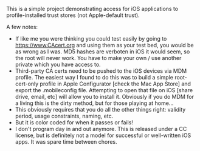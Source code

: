 This is a simple project demonstrating access for iOS applications to profile-installed trust stores (not Apple-default trust).

A few notes:

 - If like me you were thinking you could test easily by going to https://www.CAcert.org and using them as your test bed, you would be as wrong as I was.  MD5 hashes are verboten in iOS it would seem, so the root will never work.  You have to make your own / use another private which you have access to.
 - Third-party CA certs need to be pushed to the iOS devices via MDM profile.  The easiest way I found to do this was to build a simple root-cert-only profile in Apple Configurator [check the Mac App Store] and export the .mobileconfig file.  Attempting to open that file on iOS [share drive, email, etc] will allow you to install it.  Obviously if you do MDM for a living this is the dirty method, but for those playing at home...
 - This obviously requires that you do all the other things right: validity period, usage constraints, naming, etc.
 - But it is color coded for when it passes or fails!
 - I don't program day in and out anymore. This is released under a CC license, but is definitely not a model for successful or well-written iOS apps.  It was spare time between chores.
